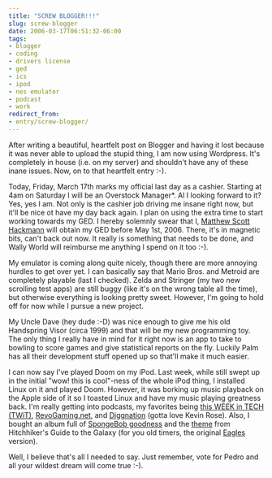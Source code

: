 ```yaml
---
title: "SCREW BLOGGER!!!"
slug: screw-blogger
date: 2006-03-17T06:51:32-06:00
tags:
- blogger
- coding
- drivers license
- ged
- ics
- ipod
- nes emulator
- podcast
- work
redirect_from:
- entry/screw-blogger/
---
```

After writing a beautiful, heartfelt post on Blogger and having it lost because it was never able to upload the stupid thing, I am now using Wordpress. It's completely in house (i.e. on my server) and shouldn't have any of these inane issues. Now, on to that heartfelt entry :-).

Today, Friday, March 17th marks my official last day as a cashier. Starting at 4am on Saturday I will be an Overstock Manager*. Al I looking forward to it? Yes, yes I am. Not only is the cashier job driving me insane right now, but it'll be nice ot have my day back again. I plan on using the extra time to start working towards my GED. I hereby solemnly swear that I, [Matthew Scott Hackmann](http://en.wikipedia.org/wiki/Matthew_Scott_Hackmann) will obtain my GED before May 1st, 2006. There, it's in magnetic bits, can't back out now. It really is something that needs to be done, and Wally World will reimburse me anything I spend on it too :-).

My emulator is coming along quite nicely, though there are more annoying hurdles to get over yet. I can basically say that Mario Bros. and Metroid are completely playable (last I checked). Zelda and Stringer (my two new scrolling test apps) are still buggy (like it's on the wrong table all the time), but otherwise everything is looking pretty sweet. However, I'm going to hold off for now while I pursue a new project.

My Uncle Dave (hey dude :-D) was nice enough to give me his old Handspring Visor (circa 1999) and that will be my new programming toy. The only thing I really have in mind for it right now is an app to take to bowling to score games and give statistical reports on the fly. Luckily Palm has all their development stuff opened up so that'll make it much easier.

I can now say I've played Doom on my iPod. Last week, while still swept up in the initial "wow! this is cool"-ness of the whole iPod thing, I installed Linux on it and played Doom. However, it was borking up music playback on the Apple side of it so I toasted Linux and have my music playing greatness back. I'm really getting into podcasts, my favorites being [this WEEK in TECH (TWiT)](http://phobos.apple.com/WebObjects/MZStore.woa/wa/viewPodcast?id=73329404&s=143441), [RevoGaming.net](http://phobos.apple.com/WebObjects/MZStore.woa/wa/viewPodcast?id=87819353&s=143441), and [Diggnation](http://phobos.apple.com/WebObjects/MZStore.woa/wa/viewPodcast?id=74169891&s=143441) (gotta love Kevin Rose). Also, I bought an album full of [SpongeBob goodness](http://phobos.apple.com/WebObjects/MZStore.woa/wa/viewAlbum?id=91158108&s=143441) and the [theme](http://phobos.apple.com/WebObjects/MZStore.woa/wa/viewAlbum?playlistId=54796297&s=143441&i=54795627) from Hitchhiker's Guide to the Galaxy (for you old timers, the original [Eagles](http://phobos.apple.com/WebObjects/MZStore.woa/wa/viewAlbum?playlistId=1054520&s=143441&i=1054517) version).

Well, I believe that's all I needed to say. Just remember, vote for Pedro and all your wildest dream will come true :-).
